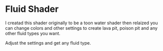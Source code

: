 # Fluid Shader

I creatad this shader originally to be a toon water shader then relaized you can change colors and other settings to create lava pit, poison pit and any other fluid types you want.

Adjust the settings and get any fluid type.
